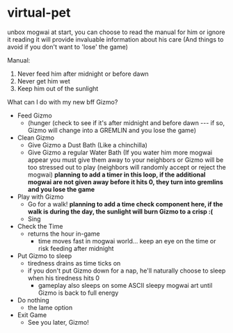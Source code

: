 # virtual-pet

unbox mogwai at start, you can choose to read the manual for him or ignore it
reading it will provide invaluable information about his care (And things to avoid if you don't want to 'lose' the game)

Manual:
1. Never feed him after midnight or before dawn
2. Never get him wet
3. Keep him out of the sunlight


What can I do with my new bff Gizmo?
- Feed Gizmo
    - (hunger (check to see if it's after midnight and before dawn --- if so, Gizmo will change into a GREMLIN and you lose the game)
- Clean Gizmo
    - Give Gizmo a Dust Bath (Like a chinchilla)
    - Give Gizmo a regular Water Bath
      (If you water him more mogwai appear
       you must give them away to your neighbors or Gizmo will be too stressed out to play
       (neighbors will randomly accept or reject the mogwai)
       **planning to add a timer in this loop, if the additional mogwai are not given away before it hits 0, they turn into gremlins and you lose the game**
- Play with Gizmo
    - Go for a walk!
       **planning to add a time check component here, if the walk is during the day, the sunlight will burn Gizmo to a crisp :(**
    - Sing
- Check the Time
    - returns the hour in-game
      - time moves fast in mogwai world... keep an eye on the time or risk feeding after midnight
- Put Gizmo to sleep
    - tiredness drains as time ticks on
    - if you don't put Gizmo down for a nap, he'll naturally choose to sleep when his tiredness hits 0
      - gameplay also sleeps on some ASCII sleepy mogwai art until Gizmo is back to full energy
- Do nothing
    - the lame option
- Exit Game
    - See you later, Gizmo!
